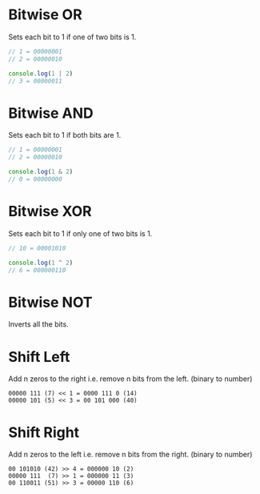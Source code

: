 
# Bitwise OR

Sets each bit to 1 if one of two bits is 1.

```javascript
// 1 = 00000001
// 2 = 00000010

console.log(1 | 2)
// 3 = 00000011
```

# Bitwise AND

Sets each bit to 1 if both bits are 1.

```javascript
// 1 = 00000001
// 2 = 00000010

console.log(1 & 2)
// 0 = 00000000
```

# Bitwise XOR

Sets each bit to 1 if only one of two bits is 1.

```javascript
// 10 = 00001010

console.log(1 ^ 2)
// 6 = 000000110
```

# Bitwise NOT

Inverts all the bits.

# Shift Left

Add n zeros to the right i.e. remove n bits from the left. (binary to number)

```
00000 111 (7) << 1 = 0000 111 0 (14)
00000 101 (5) << 3 = 00 101 000 (40)
```

# Shift Right

Add n zeros to the left i.e. remove n bits from the right. (binary to number)

```
00 101010 (42) >> 4 = 000000 10 (2)
00000 111  (7) >> 1 = 000000 11 (3)
00 110011 (51) >> 3 = 00000 110 (6)
```
